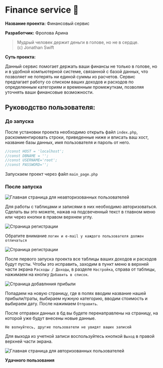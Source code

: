 # Finance service 💸
**Название проекта:** Финансовый сервис

**Разработчик:** Фролова Арина

>Мудрый человек держит деньги в голове, но не в сердце. 
<br> (c) Jonathan Swift 

**Суть проекта:** 
    
Данный сервис помогает держать ваши финансы не только в голове, но и в удобной компьютерной системе, связанной с базой данных, что позволяет не потерять ни единой суммы из расчетов. Сервис предлагает работу со списком ваших доходов и расходов по определенным категориям и временным промежуткам, позволяя уточнять ваши финансовые возможности.

## **Руководство пользователя:** ##

### **До запуска** ###

После установки проекта необходимо открыть файл `index.php`, раскомментировать строки, приведенные ниже и вписать ваш хост, название базы данных, имя пользователя и пароль от него.
```php
//const HOST = 'localhost';
//const DBNAME = '';
//const USERNAME='root';
//const PASSWORD='';
```
Запускаем проект через файл `main_page.php`
### **После запуска** ###
![Главная страница для неавторизованных пользователей](https://i.postimg.cc/KYz1wXvX/mtCBGcoY.jpg)

Для работы с таблицами и записями в них необходимо авторизоваться. Сделать вы это можете, нажав на подсвеченный текст в главном меню или через кнопки в правом верхнем углу.

![Страница регистрации](https://i.postimg.cc/DykBT6Xp/N8jwogK9.jpg)

Обратите внимание `логин и e-mail у каждого пользователя должен отличаться`

![Страница регистрации](https://i.postimg.cc/1trH9nNn/hKnUJgWd.jpg)

После первого запуска проекта все таблицы ваших доходов и расходов будут пусты. Чтобы это исправить, заходим в пункт меню в верхней части экрана `Расходы / Доходы`, в разделе `Настройка`, справа от таблицы, нажимаем на кнопку `Добавить в список`.

![Страница добавлнния прибыли](https://i.postimg.cc/BZw1b4G6/photo-6031743305206837148-m.jpg)

Попадаем на новую страницу, где в полях вводим название нашей прибыли/траты, выбираем нужную категорию, вводим стоимость и выбираем дату. После нажимаем `Отправить`.

После отправки данных в бд вы будете перенаправлены на страницу, на которой уже будут внесены новые данные.

`Не волнуйтесь, другие пользователи не увидят ваших записей`

Для выхода из учетной записи воспользуйтесь кнопкой `Выход` в правой верхней части экрана.

![Главная страница для авторизованных пользователей](https://i.postimg.cc/wM7X5tZr/LWuhXcOe.jpg)


**Удачного пользования** 



